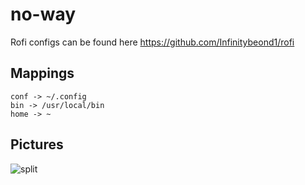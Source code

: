 # no-way

Rofi configs can be found here https://github.com/Infinitybeond1/rofi

## Mappings
```
conf -> ~/.config
bin -> /usr/local/bin
home -> ~
```
## Pictures
![split](https://user-images.githubusercontent.com/88919270/176971872-44a227ef-3ed7-45c3-aafa-d2c12d5af256.jpg)

